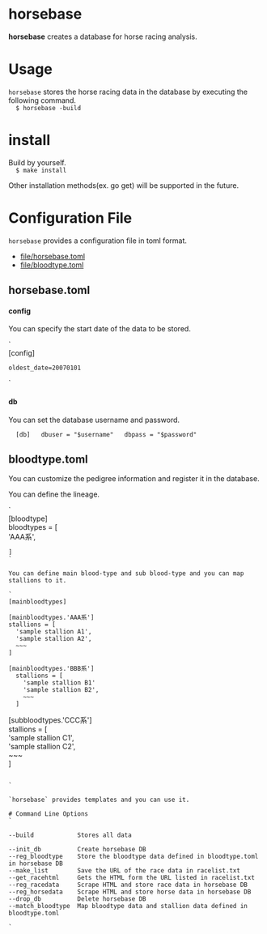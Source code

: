 horsebase
======================

**horsebase** creates a database for horse racing analysis.  

# Usage
`horsebase` stores the horse racing data in the database by executing the following command.  
`  
$ horsebase -build  
`  

# install
Build by yourself.  
`  
$ make install  
`  

Other installation methods(ex. go get) will be supported in the future.  

# Configuration File
`horsebase` provides a configuration file in toml format.
* [file/horsebase.toml](#horsebasetoml)
* [file/bloodtype.toml](#bloodtypetoml)

## horsebase.toml

#### config
You can specify the start date of the data to be stored.

`  
[config]  
~~~  
oldest_date=20070101  
~~~  
`  

#### db
You can set the database username and password.  

`  
[db]  
dbuser = "$username"  
dbpass = "$password"  
`

## bloodtype.toml
You can customize the pedigree information and register it in the database.  

You can define the lineage.  

`  
[bloodtype]  
bloodtypes = [  
  'AAA系',  
  ~~~  
]  
`  

You can define main blood-type and sub blood-type and you can map stallions to it.

`  
[mainbloodtypes]  

  [mainbloodtypes.'AAA系']  
  stallions = [  
    'sample stallion A1',  
    'sample stallion A2',  
    ~~~
  ]  

  [mainbloodtypes.'BBB系']  
    stallions = [  
      'sample stallion B1'  
      'sample stallion B2',  
      ~~~  
    ]  

  ~~~~  

  [subbloodtypes.'CCC系']  
  stallions = [  
    'sample stallion C1',  
    'sample stallion C2',  
    ~~~  
  ]  

  ~~~~  

`

`horsebase` provides templates and you can use it.

# Command Line Options
`  

--build            Stores all data  

--init_db          Create horsebase DB  
--reg_bloodtype    Store the bloodtype data defined in bloodtype.toml in horsebase DB  
--make_list        Save the URL of the race data in racelist.txt  
--get_racehtml     Gets the HTML form the URL listed in racelist.txt  
--reg_racedata     Scrape HTML and store race data in horsebase DB  
--reg_horsedata    Scrape HTML and store horse data in horsebase DB  
--drop_db          Delete horsebase DB  
--match_bloodtype  Map bloodtype data and stallion data defined in bloodtype.toml  
  
`  
